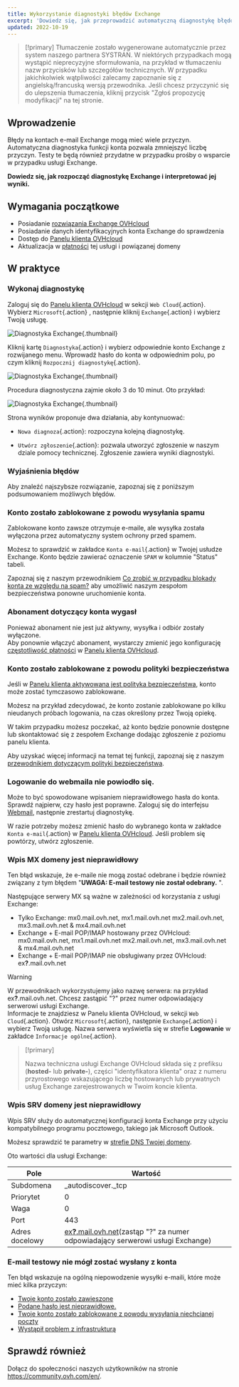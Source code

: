 ```yaml
---
title: Wykorzystanie diagnostyki błędów Exchange
excerpt: 'Dowiedz się, jak przeprowadzić automatyczną diagnostykę błędów na kontach Exchange'
updated: 2022-10-19
---
```


> [!primary]
> Tłumaczenie zostało wygenerowane automatycznie przez system naszego partnera SYSTRAN. W niektórych przypadkach mogą wystąpić nieprecyzyjne sformułowania, na przykład w tłumaczeniu nazw przycisków lub szczegółów technicznych. W przypadku jakichkolwiek wątpliwości zalecamy zapoznanie się z angielską/francuską wersją przewodnika. Jeśli chcesz przyczynić się do ulepszenia tłumaczenia, kliknij przycisk "Zgłoś propozycję modyfikacji" na tej stronie.
>

## Wprowadzenie

Błędy na kontach e-mail Exchange mogą mieć wiele przyczyn. Automatyczna diagnostyka funkcji konta pozwala zmniejszyć liczbę przyczyn. Testy te będą również przydatne w przypadku prośby o wsparcie w przypadku usługi Exchange.

**Dowiedz się, jak rozpocząć diagnostykę Exchange i interpretować jej wyniki.**

## Wymagania początkowe

- Posiadanie [rozwiązania Exchange OVHcloud](https://www.ovhcloud.com/pl/emails/hosted-exchange/)
- Posiadanie danych identyfikacyjnych konta Exchange do sprawdzenia
- Dostęp do [Panelu klienta OVHcloud](https://www.ovh.com/auth/?action=gotomanager&from=https://www.ovh.pl/&ovhSubsidiary=pl)
- Aktualizacja w [płatności](/pages/account_and_service_management/managing_billing_payments_and_services/invoice_management#pay-bills) tej usługi i powiązanej domeny

## W praktyce

### Wykonaj diagnostykę

Zaloguj się do [Panelu klienta OVHcloud](https://www.ovh.com/auth/?action=gotomanager&from=https://www.ovh.pl/&ovhSubsidiary=pl) w sekcji `Web Cloud`{.action}. Wybierz `Microsoft`{.action} , następnie kliknij `Exchange`{.action} i wybierz Twoją usługę.

![Diagnostyka Exchange](images/img_4450.png){.thumbnail}

Kliknij kartę `Diagnostyka`{.action} i wybierz odpowiednie konto Exchange z rozwijanego menu. Wprowadź hasło do konta w odpowiednim polu, po czym kliknij `Rozpocznij diagnostykę`{.action}.

![Diagnostyka Exchange](images/img_4451.png){.thumbnail}

Procedura diagnostyczna zajmie około 3 do 10 minut. Oto przykład:

![Diagnostyka Exchange](images/img_4471.png){.thumbnail}

Strona wyników proponuje dwa działania, aby kontynuować:

- `Nowa diagnoza`{.action}: rozpoczyna kolejną diagnostykę.

- `Utwórz zgłoszenie`{.action}: pozwala utworzyć zgłoszenie w naszym dziale pomocy technicznej. Zgłoszenie zawiera wyniki diagnostyki.

### Wyjaśnienia błędów

Aby znaleźć najszybsze rozwiązanie, zapoznaj się z poniższym podsumowaniem możliwych błędów.

### Konto zostało zablokowane z powodu wysyłania spamu <a name="blocked"></a>

Zablokowane konto zawsze otrzymuje e-maile, ale wysyłka została wyłączona przez automatyczny system ochrony przed spamem.

Możesz to sprawdzić w zakładce `Konta e-mail`{.action} w Twojej usłudze Exchange. Konto będzie zawierać oznaczenie `SPAM` w kolumnie "Status" tabeli.

Zapoznaj się z naszym przewodnikiem [Co zrobić w przypadku blokady konta ze względu na spam?](/pages/web_cloud/email_and_collaborative_solutions/troubleshooting/locked_for_spam) aby umożliwić naszym zespołom bezpieczeństwa ponowne uruchomienie konta.

### Abonament dotyczący konta wygasł <a name="expired"></a>

Ponieważ abonament nie jest już aktywny, wysyłka i odbiór zostały wyłączone.<br>
Aby ponownie włączyć abonament, wystarczy zmienić jego konfigurację [częstotliwość płatności](/pages/web_cloud/email_and_collaborative_solutions/microsoft_exchange/manage_billing_exchange#periodicity) w [Panelu klienta OVHcloud](https://www.ovh.com/auth/?action=gotomanager&from=https://www.ovh.pl/&ovhSubsidiary=pl).

### Konto zostało zablokowane z powodu polityki bezpieczeństwa

Jeśli w [Panelu klienta aktywowana jest polityka bezpieczeństwa](https://www.ovh.com/auth/?action=gotomanager&from=https://www.ovh.pl/&ovhSubsidiary=pl), konto może zostać tymczasowo zablokowane.

Możesz na przykład zdecydować, że konto zostanie zablokowane po kilku nieudanych próbach logowania, na czas określony przez Twoją opiekę.

W takim przypadku możesz poczekać, aż konto będzie ponownie dostępne lub skontaktować się z zespołem Exchange dodając zgłoszenie z poziomu panelu klienta.

Aby uzyskać więcej informacji na temat tej funkcji, zapoznaj się z naszym [przewodnikiem dotyczącym polityki bezpieczeństwa](/pages/web_cloud/email_and_collaborative_solutions/common_email_features/security-policy).

### Logowanie do webmaila nie powiodło się. <a name="password"></a>

Może to być spowodowane wpisaniem nieprawidłowego hasła do konta. Sprawdź najpierw, czy hasło jest poprawne. Zaloguj się do interfejsu [Webmail](/pages/web_cloud/email_and_collaborative_solutions/using_the_outlook_web_app_webmail/email_owa), następnie zrestartuj diagnostykę.

W razie potrzeby możesz zmienić hasło do wybranego konta w zakładce `Konta e-mail`{.action} w [Panelu klienta OVHcloud](https://www.ovh.com/auth/?action=gotomanager&from=https://www.ovh.pl/&ovhSubsidiary=pl). Jeśli problem się powtórzy, utwórz zgłoszenie.

### Wpis MX domeny jest nieprawidłowy

Ten błąd wskazuje, że e-maile nie mogą zostać odebrane i będzie również związany z tym błędem "**UWAGA: E-mail testowy nie został odebrany.** ".

Następujące serwery MX są ważne w zależności od korzystania z usługi Exchange:

- Tylko Exchange: mx0.mail.ovh.net, mx1.mail.ovh.net mx2.mail.ovh.net, mx3.mail.ovh.net & mx4.mail.ovh.net
- Exchange + E-mail POP/IMAP hostowany przez OVHcloud: mx0.mail.ovh.net, mx1.mail.ovh.net mx2.mail.ovh.net, mx3.mail.ovh.net & mx4.mail.ovh.net
- Exchange + E-mail POP/IMAP nie obsługiwany przez OVHcloud: ex<b>?</b>.mail.ovh.net

<a name="hostname"></a>

> [!warning]
> W przewodnikach wykorzystujemy jako nazwę serwera: na przykład ex<b>?</b>.mail.ovh.net. Chcesz zastąpić "?" przez numer odpowiadający serwerowi usługi Exchange.<br>
> Informacje te znajdziesz w Panelu klienta OVHcloud, w sekcji `Web Cloud`{.action}.  Otwórz `Microsoft`{.action}, następnie `Exchange`{.action} i wybierz Twoją usługę. Nazwa serwera wyświetla się w strefie **Logowanie** w zakładce `Informacje ogólne`{.action}.
>

> [!primary]
>
> Nazwa techniczna usługi Exchange OVHcloud składa się z prefiksu (**hosted-** lub **private-**), części "identyfikatora klienta" oraz z numeru przyrostowego wskazującego liczbę hostowanych lub prywatnych usług Exchange zarejestrowanych w Twoim koncie klienta.
>

### Wpis SRV domeny jest nieprawidłowy

Wpis SRV służy do automatycznej konfiguracji konta Exchange przy użyciu kompatybilnego programu pocztowego, takiego jak Microsoft Outlook.

Możesz sprawdzić te parametry w [strefie DNS Twojej domeny](/pages/web_cloud/domains/dns_zone_edit).

Oto wartości dla usługi Exchange:

Pole | Wartość
------------ | -------------
Subdomena | _autodiscover._tcp
Priorytet | 0
Waga | 0
Port | 443
Adres docelowy | [ex<b>?</b>.mail.ovh.net](#hostname)(zastąp "?" za numer odpowiadający serwerowi usługi Exchange)

### E-mail testowy nie mógł zostać wysłany z konta

Ten błąd wskazuje na ogólną niepowodzenie wysyłki e-maili, które może mieć kilka przyczyn:

- [Twoje konto zostało zawieszone](#expired)
- [Podane hasło jest nieprawidłowe.](#password)
- [Twoje konto zostało zablokowane z powodu wysyłania niechcianej poczty](#blocked)
- [Wystąpił problem z infrastrukturą](https://web-cloud.status-ovhcloud.com/)

## Sprawdź również

Dołącz do społeczności naszych użytkowników na stronie <https://community.ovh.com/en/>.
